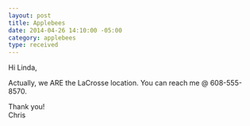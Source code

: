 ```yaml
---
layout: post
title: Applebees
date: 2014-04-26 14:10:00 -05:00
category: applebees
type: received
---
```


Hi Linda,

Actually, we ARE the LaCrosse location.  You can reach me @ 608-555-8570.
 
Thank you!<br/>Chris